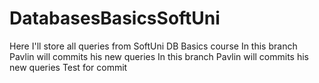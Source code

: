 # DatabasesBasicsSoftUni
Here I'll store all queries from SoftUni DB Basics course
In this branch Pavlin will commits his new queries
In this branch Pavlin will commits his new queries
Test for commit

